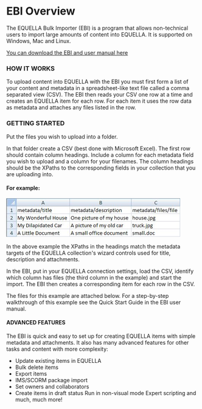 # EBI Overview

The EQUELLA Bulk Importer (EBI) is a program that allows non-technical users to import large amounts of content into EQUELLA. It is supported on Windows, Mac and Linux.
 
[You can download the EBI and user manual here](ebi_manual.pdf)
 
 
### HOW IT WORKS

To upload content into EQUELLA with the EBI you must first form a list of your content and metadata in a spreadsheet-like text file called a comma separated view (CSV). The EBI then reads your CSV one row at a time and creates an EQUELLA item for each row. For each item it uses the row data as metadata and attaches any files listed in the row.
 
 
### GETTING STARTED
 
Put the files you wish to upload into a folder.
 
In that folder create a CSV (best done with Microsoft Excel). The first row should contain column headings. Include a column for each metadata field you wish to upload and a column for your filenames. The column headings should be the XPaths to the corresponding fields in your collection that you are uploading into.
 
 
#### For example: 
 
![CSV](ebicsvexample.jpg)
 
In the above example the XPaths in the headings match the metadata targets of the EQUELLA collection's wizard controls used for title, description and attachments.
 
 
In the EBI, put in your EQUELLA connection settings, load the CSV, identify which column has files (the third column in the example) and start the import. The EBI then creates a corresponding item for each row in the CSV.
 
The files for this example are attached below. For a step-by-step walkthrough of this example see the Quick Start Guide in the EBI user manual.
 
 
#### ADVANCED FEATURES
 
 
The EBI is quick and easy to set up for creating EQUELLA items with simple metadata and attachments. It also has many advanced features for other tasks and content with more complexity:
 
 
* Update existing items in EQUELLA
* Bulk delete items
* Export items
* IMS/SCORM package import
* Set owners and collaborators
* Create items in draft status
Run in non-visual mode
Expert scripting
and much, much more!